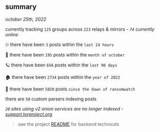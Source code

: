 
## summary
_october 25th, 2022_

currently tracking `125` groups across `223` relays & mirrors - _`74` currently online_

⏲ there have been `3` posts within the `last 24 hours`

🦈 there have been `195` posts within the `month of october`

🪐 there have been `656` posts within the `last 90 days`

🏚 there have been `2734` posts within the `year of 2022`

🦕 there have been `5020` posts `since the dawn of ransomwatch`

there are `58` custom parsers indexing posts

_`20` sites using v2 onion services are no longer indexed - [support.torproject.org](https://support.torproject.org/onionservices/v2-deprecation/)_

> see the project [README](https://github.com/joshhighet/ransomwatch#ransomwatch--) for backend technicals

